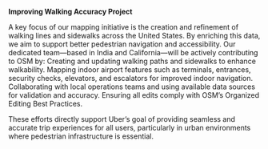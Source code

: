 **Improving Walking Accuracy Project**

A key focus of our mapping initiative is the creation and refinement of walking lines and sidewalks across the United States. By enriching this data, we aim to support better pedestrian navigation and accessibility. Our dedicated team—based in India and California—will be actively contributing to OSM by:
Creating and updating walking paths and sidewalks to enhance walkability.
Mapping indoor airport features such as terminals, entrances, security checks, elevators, and escalators for improved indoor navigation.
Collaborating with local operations teams and using available data sources for validation and accuracy.
Ensuring all edits comply with OSM’s Organized Editing Best Practices.


These efforts directly support Uber’s goal of providing seamless and accurate trip experiences for all users, particularly in urban environments where pedestrian infrastructure is essential.

